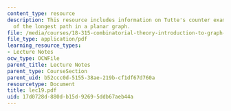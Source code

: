 ```yaml
---
content_type: resource
description: This resource includes information on Tutte's counter example, and length
  of the longest path in a planar graph.
file: /media/courses/18-315-combinatorial-theory-introduction-to-graph-theory-extremal-and-enumerative-combinatorics-spring-2005/17d0728d880db15d92695ddb67aeb44a_lec19.pdf
file_type: application/pdf
learning_resource_types:
- Lecture Notes
ocw_type: OCWFile
parent_title: Lecture Notes
parent_type: CourseSection
parent_uid: b52ccc0d-5155-38ae-219b-cf1df67d760a
resourcetype: Document
title: lec19.pdf
uid: 17d0728d-880d-b15d-9269-5ddb67aeb44a
---
```

